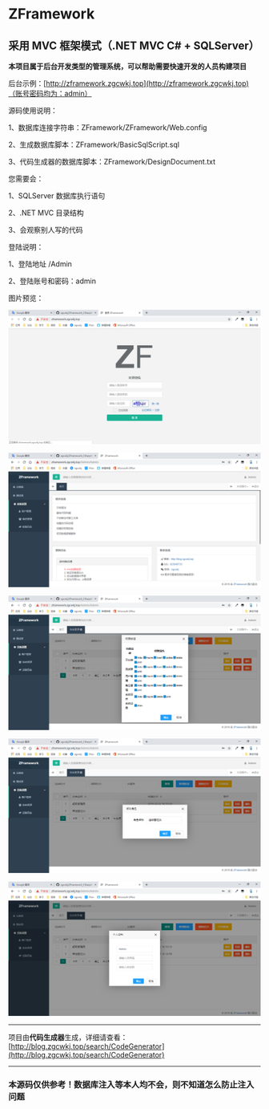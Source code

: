 # ZFramework

## 采用 MVC 框架模式（.NET MVC C# + SQLServer）

**本项目属于后台开发类型的管理系统，可以帮助需要快速开发的人员构建项目**

后台示例：[http://zframework.zgcwkj.top](http://zframework.zgcwkj.top)（账号密码均为：admin）

源码使用说明：

1、数据库连接字符串：ZFramework/ZFramework/Web.config

2、生成数据库脚本：ZFramework/BasicSqlScript.sql

3、代码生成器的数据库脚本：ZFramework/DesignDocument.txt

您需要会：

1、SQLServer 数据库执行语句

2、.NET MVC 目录结构

3、会观察别人写的代码

登陆说明：

1、登陆地址 /Admin

2、登陆账号和密码：admin

图片预览：

![001](/Picture_Preview/001.png)

![002](/Picture_Preview/002.png)

![003](/Picture_Preview/003.png)

![004](/Picture_Preview/004.png)

![005](/Picture_Preview/005.png)

---

项目由**代码生成器**生成，详细请查看：[http://blog.zgcwkj.top/search/CodeGenerator](http://blog.zgcwkj.top/search/CodeGenerator)

---

### 本源码仅供参考！数据库注入等本人均不会，则不知道怎么防止注入问题
